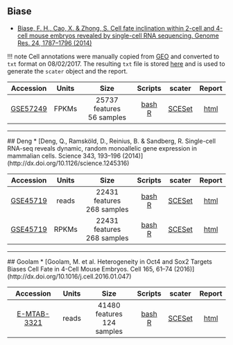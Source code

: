 ## Biase
* [Biase, F. H., Cao, X. & Zhong, S. Cell fate inclination within 2-cell and 4-cell mouse embryos revealed by single-cell RNA sequencing. Genome Res. 24, 1787–1796 (2014)](http://dx.doi.org/10.1101/gr.177725.114)

!!! note
    Cell annotations were manually copied from [GEO](https://www.ncbi.nlm.nih.gov/geo/query/acc.cgi?acc=GSE57249) and converted to `txt` format on 08/02/2017. The resulting `txt` file is stored [here](https://s3.amazonaws.com/scrnaseq-public-datasets/manual-data/biase_cell_types.txt) and is used to generate the `scater` object and the report.

|Accession|Units|Size|Scripts|scater|Report|
|:-:|:-:|:-:|:-:|:-:|:-:|
|[GSE57249](https://www.ncbi.nlm.nih.gov/geo/query/acc.cgi?acc=GSE57249)|FPKMs|25737 features<br>56 samples |[bash](https://github.com/hemberg-lab/scRNA.seq.datasets/blob/master/bash/biase.sh)<br>[R](https://github.com/hemberg-lab/scRNA.seq.datasets/blob/master/R/biase.R)|[SCESet](https://scrnaseq-public-datasets.s3.amazonaws.com/scater-objects/biase.rds)|[html](https://scrnaseq-public-datasets.s3.amazonaws.com/scater-reports/biase.html)|

<hr>
## Deng
* [Deng, Q., Ramsköld, D., Reinius, B. & Sandberg, R. Single-cell RNA-seq reveals dynamic, random monoallelic gene expression in mammalian cells. Science 343, 193–196 (2014)](http://dx.doi.org/10.1126/science.1245316)

|Accession|Units|Size|Scripts|scater|Report|
|:-:|:-:|:-:|:-:|:-:|:-:|
|[GSE45719](https://www.ncbi.nlm.nih.gov/geo/query/acc.cgi?acc=GSE45719)|reads|22431 features<br>268 samples |[bash](https://github.com/hemberg-lab/scRNA.seq.datasets/blob/master/bash/deng.sh)<br>[R](https://github.com/hemberg-lab/scRNA.seq.datasets/blob/master/R/deng.R)|[SCESet](https://scrnaseq-public-datasets.s3.amazonaws.com/scater-objects/deng-reads.rds)|[html](https://scrnaseq-public-datasets.s3.amazonaws.com/scater-reports/deng-reads.html)|
|[GSE45719](https://www.ncbi.nlm.nih.gov/geo/query/acc.cgi?acc=GSE45719)|RPKMs|22431 features<br>268 samples |[bash](https://github.com/hemberg-lab/scRNA.seq.datasets/blob/master/bash/deng.sh)<br>[R](https://github.com/hemberg-lab/scRNA.seq.datasets/blob/master/R/deng.R)|[SCESet](https://scrnaseq-public-datasets.s3.amazonaws.com/scater-objects/deng-rpkms.rds)|[html](https://scrnaseq-public-datasets.s3.amazonaws.com/scater-reports/deng-rpkms.html)|

<hr>
## Goolam
* [Goolam, M. et al. Heterogeneity in Oct4 and Sox2 Targets Biases Cell Fate in 4-Cell Mouse Embryos. Cell 165, 61–74 (2016)](http://dx.doi.org/10.1016/j.cell.2016.01.047)

|Accession|Units|Size|Scripts|scater|Report|
|:-:|:-:|:-:|:-:|:-:|:-:|
|[E-MTAB-3321](https://www.ebi.ac.uk/arrayexpress/experiments/E-MTAB-3321/)|reads|41480 features<br>124 samples |[bash](https://github.com/hemberg-lab/scRNA.seq.datasets/blob/master/bash/goolam.sh)<br>[R](https://github.com/hemberg-lab/scRNA.seq.datasets/blob/master/R/goolam.R)|[SCESet](https://scrnaseq-public-datasets.s3.amazonaws.com/scater-objects/goolam.rds)|[html](https://scrnaseq-public-datasets.s3.amazonaws.com/scater-reports/goolam.html)|
